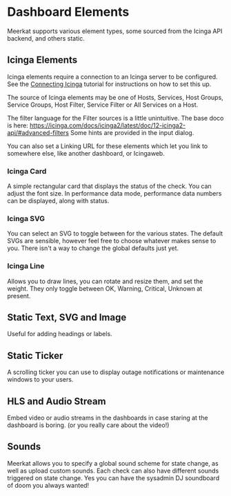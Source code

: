 # Dashboard Elements

Meerkat supports various element types, some sourced from the Icinga API backend, and others static.

## Icinga Elements

Icinga elements require a connection to an Icinga server to be configured.
See the [Connecting Icinga](tutorial/connect-icinga) tutorial for instructions on how to set this up.

The source of Icinga elements may be one of Hosts, Services, Host Groups, Service Groups, Host Filter, Service Filter or All Services on a Host.

The filter language for the Filter sources is a little unintuitive.
The base doco is here: https://icinga.com/docs/icinga2/latest/doc/12-icinga2-api/#advanced-filters
Some hints are provided in the input dialog.

You can also set a Linking URL for these elements which let you link to somewhere else, like another dashboard, or Icingaweb.

### Icinga Card
A simple rectangular card that displays the status of the check. You can adjust the font size.
In performance data mode, performance data numbers can be displayed, along with status.

### Icinga SVG
You can select an SVG to toggle between for the various states. The default SVGs are sensible, however feel free to choose whatever makes sense to you. There isn't a way to change the global defaults just yet.

### Icinga Line
Allows you to draw lines, you can rotate and resize them, and set the weight. They only toggle between OK, Warning, Critical, Unknown at present.

## Static Text, SVG and Image
Useful for adding headings or labels.

## Static Ticker
A scrolling ticker you can use to display outage notifications or maintenance windows to your users.

## HLS and Audio Stream
Embed video or audio streams in the dashboards in case staring at the dashboard is boring. (or you really care about the video!)

## Sounds
Meerkat allows you to specify a global sound scheme for state change, as well as upload custom sounds. Each check can also have different sounds triggered on state change. Yes you can have the sysadmin DJ soundboard of doom you always wanted!
